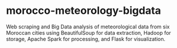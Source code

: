 # morocco-meteorology-bigdata
Web scraping and Big Data analysis of meteorological data from six Moroccan cities using BeautifulSoup for data extraction, Hadoop for storage, Apache Spark for processing, and Flask for visualization.
